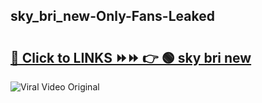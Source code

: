 
 ## sky_bri_new-Only-Fans-Leaked

# <h2><a href="https://clipsfans.com/sky_bri_new&ref=git">🔗 Click to LINKS ⏩⏩ 👉 🟢 sky bri new </a></h2>

<a href="https://clipsfans.com/sky_bri_new&ref=git" rel="nofollow" data-target="animated-image.originalLink"><img src="https://i.ibb.co.com/xMMVF88/686577567.gif" alt="Viral Video Original" style="max-width: 100%; display: inline-block;" data-target="animated-image.originalImage"></a>
